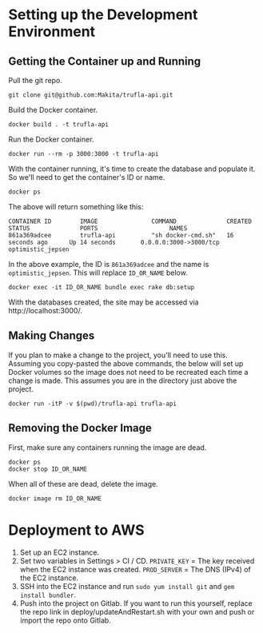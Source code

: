 # Setting up the Development Environment

## Getting the Container up and Running

Pull the git repo.

```
git clone git@github.com:Makita/trufla-api.git
```

Build the Docker container.

```
docker build . -t trufla-api
```

Run the Docker container.

```
docker run --rm -p 3000:3000 -t trufla-api
```

With the container running, it's time to create the database and populate it. So we'll need to get the container's ID or name.

```
docker ps
```

The above will return something like this:

```
CONTAINER ID        IMAGE               COMMAND              CREATED             STATUS              PORTS                    NAMES
861a369adcee        trufla-api          "sh docker-cmd.sh"   16 seconds ago      Up 14 seconds       0.0.0.0:3000->3000/tcp   optimistic_jepsen
```

In the above example, the ID is `861a369adcee` and the name is `optimistic_jepsen`. This will replace `ID_OR_NAME` below.

```
docker exec -it ID_OR_NAME bundle exec rake db:setup
```

With the databases created, the site may be accessed via http://localhost:3000/.

## Making Changes

If you plan to make a change to the project, you'll need to use this. Assuming you copy-pasted the above commands, the below will set up Docker volumes so the image does not need to be recreated each time a change is made. This assumes you are in the directory just above the project.

```
docker run -itP -v $(pwd)/trufla-api trufla-api
```

## Removing the Docker Image

First, make sure any containers running the image are dead.

```
docker ps
docker stop ID_OR_NAME
```

When all of these are dead, delete the image.

```
docker image rm ID_OR_NAME
```

# Deployment to AWS

1. Set up an EC2 instance.
2. Set two variables in Settings > CI / CD. `PRIVATE_KEY` = The key received when the EC2 instance was created. `PROD_SERVER` = The DNS (IPv4) of the EC2 instance.
3. SSH into the EC2 instance and run `sudo yum install git` and `gem install bundler`.
4. Push into the project on Gitlab. If you want to run this yourself, replace the repo link in deploy/updateAndRestart.sh with your own and push or import the repo onto Gitlab.